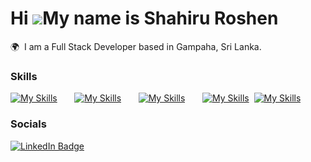 Hi ![](https://user-images.githubusercontent.com/18350557/176309783-0785949b-9127-417c-8b55-ab5a4333674e.gif)My name is Shahiru Roshen
========================================================================================================================================

🌍  I am a Full Stack Developer based in Gampaha, Sri Lanka.
<br/>

### Skills

[![My Skills](https://skillicons.dev/icons?i=html,css)](https://skillicons.dev) &nbsp;&nbsp;&nbsp;&nbsp;&nbsp; [![My Skills](https://skillicons.dev/icons?i=js)](https://skillicons.dev) &nbsp;&nbsp;&nbsp;&nbsp;&nbsp; [![My Skills](https://skillicons.dev/icons?i=vue,nuxt)](https://skillicons.dev) &nbsp;&nbsp;&nbsp;&nbsp;&nbsp; [![My Skills](https://skillicons.dev/icons?i=express,laravel)](https://skillicons.dev) &nbsp;[![My Skills](https://skillicons.dev/icons?i=nodejs)](https://skillicons.dev)&nbsp;&nbsp;&nbsp;&nbsp;&nbsp;
<br/>

### Socials

<div id="badges">
  <a href="https://www.linkedin.com/in/stefan-topalovic-dev/">
    <img src="https://img.shields.io/badge/LinkedIn-blue?style=for-the-badge&logo=linkedin&logoColor=white" alt="LinkedIn Badge"/>
  </a>
</div>
